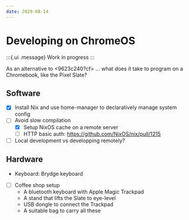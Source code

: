 ```yaml
---
date: 2020-08-14
---
```


# Developing on ChromeOS

:::{.ui .message}
Work in progress
:::

As an alternative to <9623c240?cf> ... what does it take to program on a Chromebook, like the Pixel Slate?

## Software
- [x] Install Nix and use home-manager to declaratively manage system config
- [ ] Avoid slow compilation
  - [x] Setup NixOS cache on a remote server
  - [ ] HTTP basic auth: <https://github.com/NixOS/nix/pull/1215>
- [ ] Local development vs developping remotely?

## Hardware
- Keyboard: Brydge keyboard
- [ ] Coffee shop setup
  - A bluetooth keyboard with Apple Magic Trackpad
  - A stand that lifts the Slate to eye-level
  - USB dongle to connect the Trackpad
  - A suitable bag to carry all these
